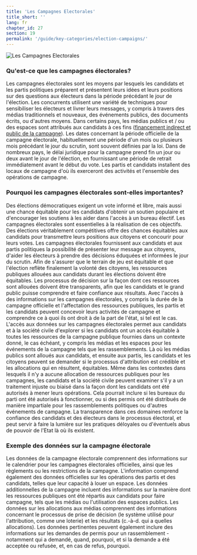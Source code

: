 ```yaml
---
title: 'Les Campagnes Electorales'
title_short: ''
lang: fr
chapter_id: 27
section: 19
permalink: '/guide/key-categories/election-campaigns/'
---
```


![Les Campagnes Electorales](/images/inventory/categories/election-campaigns.png)

### Qu'est-ce que les campagnes électorales?

Les campagnes électorales sont les moyens par lesquels les candidats et les partis politiques préparent et présentent leurs idées et leurs positions sur des questions aux électeurs dans la période précédant le jour de l'élection. Les concurrents utilisent une variété de techniques pour sensibiliser les électeurs et livrer leurs messages, y compris à travers des médias traditionnels et nouveaux, des événements publics, des documents écrits, ou d'autres moyens. Dans certains pays, les médias publics et / ou des espaces sont attribués aux candidats à ces fins ([financement indirect et public de la campagne](/fr/guide/key-categories/campaign-finance/)). Les dates concernant la période officielle de la campagne électorale, habituellement une période d'un mois ou plusieurs mois précédant le jour du scrutin, sont souvent définies par la loi. Dans de nombreux pays, le délai juridique pour la campagne prend fin un jour ou deux avant le jour de l'élection, en fournissant une période de retrait immédiatement avant le début du vote. Les partis et candidats installent des locaux de campagne d'où ils exerceront des activités et l'ensemble des opérations de campagne.

### Pourquoi les campagnes électorales sont-elles importantes?

Des élections démocratiques exigent un vote informé et libre, mais aussi une chance équitable pour les candidats d'obtenir un soutien populaire et d'encourager les soutiens à les aider dans l'accès à un bureau électif. Les campagnes électorales sont essentielles à la réalisation de ces objectifs. Des élections véritablement compétitives offre des chances équitables aux candidats pour transmettre leurs positions aux citoyens et concourir pour leurs votes. Les campagnes électorales fournissent aux candidats et aux partis politiques la possibilité de présenter leur message aux citoyens, d'aider les électeurs à prendre des décisions éduquées et informées le jour du scrutin. Afin de s'assurer que le terrain de jeu est équitable et que l'élection reflète finalement la volonté des citoyens, les ressources publiques allouées aux candidats durant les élections doivent être équitables. Les processus de décision sur la façon dont ces ressources sont allouées doivent être transparents, afin que les candidats et le grand public puisse comprendre et faire confiance aux résultats. Avec l'accès à des informations sur les campagnes électorales, y compris la durée de la campagne officielle et l'affectation des ressources publiques, les partis et les candidats peuvent concevoir leurs activités de campagne et comprendre ce à quoi ils ont droit à de la part de l'état, si tel est le cas. L'accès aux données sur les campagnes électorales permet aux candidats et à la société civile d'explorer si les candidats ont un accès équitable à toutes les ressources de la campagne publique fournies dans un contexte donné, le cas échéant, y compris les médias et les espaces pour les événements de la campagne tels que les rassemblements. Là où les médias publics sont alloués aux candidats, et ensuite aux partis, les candidats et les citoyens peuvent se demander si le processus d'attribution est crédible et les allocations qui en résultent, équitables. Même dans les contextes dans lesquels il n'y a aucune allocation de ressources publiques pour les campagnes, les candidats et la société civile peuvent examiner s'il y a un traitement injuste ou biaisé dans la façon dont les candidats ont été autorisés à mener leurs opérations. Cela pourrait inclure si les bureaux du parti ont été autorisés à fonctionner, ou si des permis ont été distribués de manière impartiale pour les rassemblements politiques ou d'autres événements de campagne. La transparence dans ces domaines renforce la confiance des candidats et des électeurs dans le processus électoral, et peut servir à faire la lumière sur les pratiques déloyales ou d'éventuels abus de pouvoir de l'Etat là où ils existent.

### Exemple des données sur la campagne électorale

Les données de la campagne électorale comprennent des informations sur le calendrier pour les campagnes électorales officielles, ainsi que les règlements ou les restrictions de la campagne. L'information comprend également des données officielles sur les opérations des partis et des candidats, telles que leur capacité à louer un espace. Les données additionnelles de la campagne incluent des informations sur la manière dont les ressources publiques ont été répartis aux candidats pour faire campagne, tels que les médias ou l'utilisation des espaces publics. Les données sur les allocations aux médias comprennent des informations concernant le processus de prise de décision (le système utilisé pour l'attribution, comme une loterie) et les résultats (c.-à-d. qui a quelles allocations). Les données pertinentes peuvent également inclure des informations sur les demandes de permis pour un rassemblement - notamment qui a demandé, quand, pourquoi, et si la demande a été acceptée ou refusée, et, en cas de refus, pourquoi.
